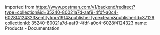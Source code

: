imported from https://www.postman.com/v1/backend/redirect?type=collection&id=35240-80021a7d-aaf9-4fdf-a0c4-6028f4124323&entityId=51914&publisherType=team&publisherId=37129
collectionId: 35240-80021a7d-aaf9-4fdf-a0c4-6028f4124323
name: Products - Documentation